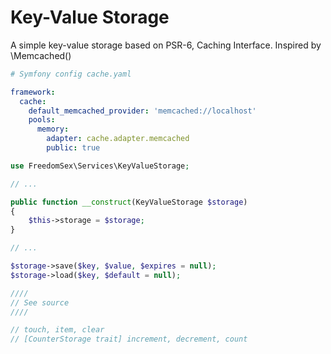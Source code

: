# Key-Value Storage

A simple key-value storage based on PSR-6, Caching Interface. 
Inspired by \Memcached() 

```yaml
# Symfony config cache.yaml

framework:
  cache:
    default_memcached_provider: 'memcached://localhost'
    pools:
      memory:
        adapter: cache.adapter.memcached
        public: true
```

```php
use FreedomSex\Services\KeyValueStorage;

// ...

public function __construct(KeyValueStorage $storage) 
{
    $this->storage = $storage;
}

// ...

$storage->save($key, $value, $expires = null);
$storage->load($key, $default = null);

////
// See source
////

// touch, item, clear
// [CounterStorage trait] increment, decrement, count
```

